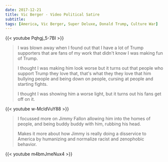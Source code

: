 ```yaml
---
date: 2017-12-21
title: Vic Berger - Video Political Satire
subtitle:
tags: [America, Vic Berger, Super Deluxe, Donald Trump, Culture War]
---
```


{{< youtube Pqhgj_5-7BI >}}

> I was blown away when I found out that I have a lot of Trump supporters that are fans of my work that didn't know I was making fun of Trump.
>
> I thought I was making him look worse but it turns out that people who support Trump they love that, that's what they they love that him bullying people and being down on people, cursing at people and starting fights.
>
> I thought I was showing him a worse light, but it turns out his fans get off on it.

{{< youtube w-McIdVuY88 >}}

> I focussed more on Jimmy Fallon allowing him into the homes of people, and being buddy buddy with him, rubbing his head.
>
> Makes it more about how Jimmy is really doing a disservice to America by humanizing and normalize racist and zenophobic behavior.

{{< youtube m4bmJmeNux4 >}}
